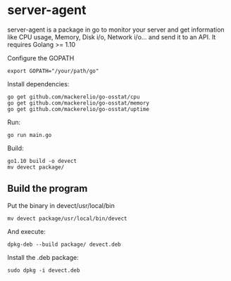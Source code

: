 # server-agent

server-agent is a package in go to monitor your server and get information like CPU usage, Memory, Disk i/o, Network i/o... and send it to an API. It requires Golang >= 1.10


Configure the GOPATH
```
export GOPATH="/your/path/go"
```

Install dependencies:
```
go get github.com/mackerelio/go-osstat/cpu
go get github.com/mackerelio/go-osstat/memory
go get github.com/mackerelio/go-osstat/uptime
```

Run:
```
go run main.go
```

Build:
```
go1.10 build -o devect
mv devect package/
```




## Build the program

Put the binary in devect/usr/local/bin
```
mv devect package/usr/local/bin/devect
```

And execute:
```
dpkg-deb --build package/ devect.deb
```

Install the .deb package:
```
sudo dpkg -i devect.deb
```
